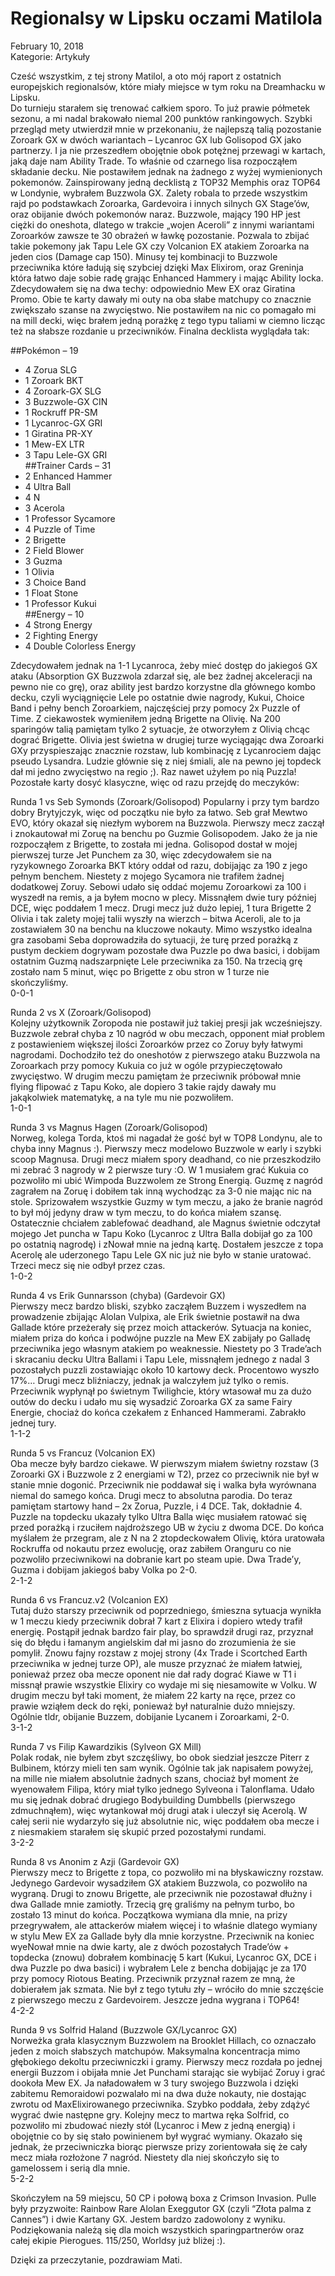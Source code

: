 # Regionalsy w Lipsku oczami Matilola 

February 10, 2018  
Kategorie: Artykuły  

Cześć wszystkim, z tej strony Matilol, a oto mój raport z ostatnich europejskich regionalsów, które miały miejsce w tym roku na Dreamhacku w Lipsku.  
Do turnieju starałem się trenować całkiem sporo. To już prawie półmetek sezonu, a mi nadal brakowało niemal 200 punktów rankingowych. Szybki przegląd mety utwierdził mnie w przekonaniu, że najlepszą talią pozostanie Zoroark GX w dwóch wariantach – Lycanroc GX lub Golisopod GX jako partnerzy. I ja nie przeszedłem obojętnie obok potężnej przewagi w kartach, jaką daje nam Ability Trade. To właśnie od czarnego lisa rozpocząłem składanie decku. Nie postawiłem jednak na żadnego z wyżej wymienionych pokemonów. Zainspirowany jedną decklistą z TOP32 Memphis oraz TOP64 w Londynie, wybrałem Buzzwola GX. Zalety robala to przede wszystkim rajd po podstawkach Zoroarka, Gardevoira i innych silnych GX Stage’ów, oraz obijanie dwóch pokemonów naraz. Buzzwole, mający 190 HP jest ciężki do oneshota, dlatego w trakcie „wojen Aceroli” z innymi wariantami Zoroarków zawsze te 30 obrażeń w ławkę pozostanie. Pozwala to zbijać takie pokemony jak Tapu Lele GX czy Volcanion EX atakiem Zoroarka na jeden cios (Damage cap 150). Minusy tej kombinacji to Buzzwole przeciwnika które ładują się szybciej dzięki Max Elixirom, oraz Greninja która łatwo daje sobie radę grając Enhanced Hammery i mając Ability locka. Zdecydowałem się na dwa techy: odpowiednio Mew EX oraz Giratina  
Promo. Obie te karty dawały mi outy na oba słabe matchupy co znacznie zwiększało szanse na zwycięstwo. Nie postawiłem na nic co pomagało mi na mill decki, więc brałem jedną porażkę z tego typu taliami w ciemno licząc też na słabsze rozdanie u przeciwników. Finalna decklista wyglądała tak:  

##Pokémon – 19  
* 4 Zorua SLG  
* 1 Zoroark BKT  
* 4 Zoroark-GX SLG  
* 3 Buzzwole-GX CIN  
* 1 Rockruff PR-SM  
* 1 Lycanroc-GX GRI  
* 1 Giratina PR-XY  
* 1 Mew-EX LTR  
* 3 Tapu Lele-GX GRI  
##Trainer Cards – 31  
* 2 Enhanced Hammer  
* 4 Ultra Ball  
* 4 N  
* 3 Acerola  
* 1 Professor Sycamore  
* 4 Puzzle of Time  
* 2 Brigette  
* 2 Field Blower  
* 3 Guzma  
* 1 Olivia  
* 3 Choice Band  
* 1 Float Stone  
* 1 Professor Kukui  
##Energy – 10  
* 4 Strong Energy  
* 2 Fighting Energy  
* 4 Double Colorless Energy  

Zdecydowałem jednak na 1-1 Lycanroca, żeby mieć dostęp do jakiegoś GX ataku (Absorption GX Buzzwola zdarzał się, ale bez żadnej akceleracji na pewno nie co grę), oraz ability jest bardzo korzystne dla głównego kombo decku, czyli wyciągnięcie Lele po ostatnie dwie nagrody, Kukui, Choice Band i pełny bench Zoroarkiem, najczęściej przy pomocy 2x Puzzle of Time. Z ciekawostek wymieniłem jedną Brigette na Olivię. Na 200 sparingów talią pamiętam tylko 2 sytuacje, że otworzyłem z Olivią chcąc dograć Brigette. Olivia jest świetna w drugiej turze wyciągając dwa Zoroarki GXy przyspieszając znacznie rozstaw, lub kombinację z Lycanrociem dając pseudo Lysandra. Ludzie głównie się z niej śmiali, ale na pewno jej topdeck dał mi jedno zwycięstwo na regio ;). Raz nawet użyłem po nią Puzzla! Pozostałe karty dosyć klasyczne, więc od razu przejdę do meczyków:  

Runda 1 vs Seb Symonds (Zoroark/Golisopod)
Popularny i przy tym bardzo dobry Brytyjczyk, więc od początku nie było za łatwo. Seb grał Mewtwo EVO, który okazał się niezłym wyborem na Buzzwola. Pierwszy mecz zaczął i znokautował mi Zoruę na benchu po Guzmie Golisopodem. Jako że ja nie rozpocząłem z Brigette, to została mi jedna. Golisopod dostał w mojej pierwszej turze Jet Punchem za 30, więc zdecydowałem sie na ryzykownego Zoroarka BKT który oddał od razu, dobijając za 190 z jego pełnym benchem. Niestety z mojego Sycamora nie trafiłem żadnej dodatkowej Zoruy. Sebowi udało się oddać mojemu Zoroarkowi za 100 i wyszedł na remis, a ja byłem mocno w plecy. Missnąłem dwie tury później DCE, więc poddałem 1 mecz. Drugi mecz już dużo lepiej, 1 tura Brigette 2 Olivia i tak zalety mojej talii wyszły na wierzch – bitwa Aceroli, ale to ja zostawiałem 30 na benchu na kluczowe nokauty. Mimo wszystko idealna gra zasobami Seba doprowadziła do sytuacji, że turę przed porażką z pustym deckiem dogrywam pozostałe dwa Puzzle po dwa basici, i dobijam ostatnim Guzmą nadszarpnięte Lele przeciwnika za 150. Na trzecią grę zostało nam 5 minut, więc po Brigette z obu stron w 1 turze nie skończyliśmy.  
0-0-1  

Runda 2 vs X (Zoroark/Golisopod)  
Kolejny użytkownik Zoropoda nie postawił już takiej presji jak wcześniejszy. Buzzwole zebrał chyba z 10 nagród w obu meczach, opponent miał problem z postawieniem większej ilości Zoroarków przez co Zoruy były łatwymi nagrodami. Dochodziło też do oneshotów z pierwszego ataku Buzzwola na Zoroarkach przy pomocy Kukuia co już w ogóle przypieczętowało zwycięstwo. W drugim meczu pamiętam że przeciwnik próbował mnie flying flipować z Tapu Koko, ale dopiero 3 takie rajdy dawały mu jakąkolwiek matematykę, a na tyle mu nie pozwoliłem.  
1-0-1  

Runda 3 vs Magnus Hagen (Zoroark/Golisopod)  
Norweg, kolega Torda, ktoś mi nagadał że gość był w TOP8 Londynu, ale to chyba inny Magnus :). Pierwszy mecz modelowo Buzzwole w early i szybki scoop Magnusa. Drugi mecz miałem spory deadhand, co nie przeszkodziło mi zebrać 3 nagrody w 2 pierwsze tury :O. W 1 musiałem grać Kukuia co pozwoliło mi ubić Wimpoda Buzzwolem ze Strong Energią. Guzmę z nagród zagrałem na Zoruę i dobiłem tak inną wychodząc za 3-0 nie mając nic na stole. Sprizowałem wszystkie Guzmy w tym meczu, a jako że branie nagród to był mój jedyny draw w tym meczu, to do końca miałem szansę. Ostatecznie chciałem zablefować deadhand, ale Magnus świetnie odczytał mojego Jet puncha w Tapu Koko (Lycanroc z Ultra Balla dobijał go za 100 po ostatnią nagrodę) i zNował mnie na jedną kartę. Dostałem jeszcze z topa Acerolę ale uderzonego Tapu Lele GX nic już nie było w stanie uratować. Trzeci mecz się nie odbył przez czas.  
1-0-2  

Runda 4 vs Erik Gunnarsson (chyba) (Gardevoir GX)  
Pierwszy mecz bardzo bliski, szybko zacząłem Buzzem i wyszedłem na prowadzenie zbijając Alolan Vulpixa, ale Erik świetnie postawił na dwa Gallade które przeżerały się przez moich attackerów. Sytuacja na koniec, miałem priza do końca i podwójne puzzle na Mew EX zabijały po Galladę przeciwnika jego własnym atakiem po weaknessie. Niestety po 3 Trade’ach i skracaniu decku Ultra Ballami i Tapu Lele, missnąłem jednego z nadal 3 pozostałych puzzli zostawiając około 10 kartowy deck. Procentowo wyszło 17%… Drugi mecz bliźniaczy, jednak ja walczyłem już tylko o remis. Przeciwnik wypłynął po świetnym Twilighcie, który wtasował mu za dużo outów do decku i udało mu się wysadzić Zoroarka GX za same Fairy Energie, chociaż do końca czekałem z Enhanced Hammerami. Zabrakło jednej tury.  
1-1-2  

Runda 5 vs Francuz (Volcanion EX)  
Oba mecze były bardzo ciekawe. W pierwszym miałem świetny rozstaw (3 Zoroarki GX i Buzzwole z 2 energiami w T2), przez co przeciwnik nie był w stanie mnie dogonić. Przeciwnik nie poddawał się i walka była wyrównana niemal do samego końca. Drugi mecz to absolutna parodia. Do teraz pamiętam startowy hand – 2x Zorua, Puzzle, i 4 DCE. Tak, dokładnie 4. Puzzle na topdecku ukazały tylko Ultra Balla więc musiałem ratować się przed porażką i rzuciłem najdroższego UB w życiu z dwoma DCE. Do końca myślałem że przegram, ale z N na 2 ztopdeckowałem Olivię, która uratowała Rockruffa od nokautu przez ewolucję, oraz zabiłem Oranguru co nie pozwoliło przeciwnikowi na dobranie kart po steam upie. Dwa Trade’y, Guzma i dobijam jakiegoś baby Volka po 2-0.  
2-1-2

Runda 6 vs Francuz.v2 (Volcanion EX)  
Tutaj dużo starszy przeciwnik od poprzedniego, śmieszna sytuacja wynikła w 1 meczu kiedy przeciwnik dobrał 7 kart z Elixira i dopiero wtedy trafił energię. Postąpił jednak bardzo fair play, bo sprawdził drugi raz, przyznał się do błędu i łamanym angielskim dał mi jasno do zrozumienia że sie pomylił. Znowu fajny rozstaw z mojej strony (4x Trade i Scortched Earth przeciwnika w jednej turze OP), ale musze przyznać że miałem łatwiej, ponieważ przez oba mecze oponent nie dał rady dograć Kiawe w T1 i missnął prawie wszystkie Elixiry co wydaje mi się niesamowite w Volku. W drugim meczu był taki moment, że miałem 22 karty na ręce, przez co prawie wziąłem deck do ręki, ponieważ był naturalnie dużo mniejszy. Ogólnie tldr, obijanie Buzzem, dobijanie Lycanem i Zoroarkami, 2-0.  
3-1-2  

Runda 7 vs Filip Kawardzikis (Sylveon GX Mill)  
Polak rodak, nie byłem zbyt szczęśliwy, bo obok siedział jeszcze Piterr z Bulbinem, którzy mieli ten sam wynik. Ogólnie tak jak napisałem powyżej, na mille nie miałem absolutnie żadnych szans, chociaż był moment że wyenowałem Filipa, który miał tylko jednego Sylveona i Talonflama. Udało mu się jednak dobrać drugiego Bodybuilding Dumbbells (pierwszego zdmuchnąłem), więc wytankował mój drugi atak i uleczył się Acerolą. W całej serii nie wydarzyło się już absolutnie nic, więc poddałem oba mecze i z niesmakiem starałem się skupić przed pozostałymi rundami.  
3-2-2  

Runda 8 vs Anonim z Azji (Gardevoir GX)  
Pierwszy mecz to Brigette z topa, co pozwoliło mi na błyskawiczny rozstaw. Jedynego Gardevoir wysadziłem GX atakiem Buzzwola, co pozwoliło na wygraną. Drugi to znowu Brigette, ale przeciwnik nie pozostawał dłużny i dwa Gallade mnie zamiotły. Trzecią grę graliśmy na pełnym turbo, bo zostało 13 minut do końca. Początkowa wymiana dla mnie, na prizy przegrywałem, ale attackerów miałem więcej i to właśnie dlatego wymiany w stylu Mew EX za Gallade były dla mnie korzystne. Przeciwnik na koniec wyeNował mnie na dwie karty, ale z dwóch pozostałych Trade’ów + topdecka (znowu) dobrałem kombinację 5 kart (Kukui, Lycanroc GX, DCE i dwa Puzzle po dwa basici) i wybrałem Lele z bencha dobijając je za 170 przy pomocy Riotous Beating. Przeciwnik przyznał razem ze mną, że dobierałem jak szmata. Nie był z tego tytułu zły – wróciło do mnie szczęście z pierwszego meczu z Gardevoirem. Jeszcze jedna wygrana i TOP64!  
4-2-2  

Runda 9 vs Solfrid Haland (Buzzwole GX/Lycanroc GX)  
Norweżka grała klasycznym Buzzwolem na Brooklet Hillach, co oznaczało jeden z moich słabszych matchupów. Maksymalna koncentracja mimo głębokiego dekoltu przeciwniczki i gramy. Pierwszy mecz rozdała po jednej energii Buzzom i obijała mnie Jet Punchami starając sie wybijać Zoruy i grać dookoła Mew EX. Ja naładowałem w 3 tury swojego Buzzwola i dzięki zabitemu Remoraidowi pozwalało mi na dwa duże nokauty, nie dostając zwrotu od MaxElixirowanego przeciwnika. Szybko poddała, żeby zdążyć wygrać dwie następne gry. Kolejny mecz to martwa ręka Solfrid, co pozwoliło mi zbudować niezły stół (Lycanroc i Mew z jedną energią) i obojętnie co by się stało powinienem był wygrać wymiany. Okazało się jednak, że przeciwniczka biorąc pierwsze prizy zorientowała się że cały mecz miała rozłożone 7 nagród. Niestety dla niej skończyło się to gamelossem i serią dla mnie.  
5-2-2  

Skończyłem na 59 miejscu, 50 CP i połową boxa z Crimson Invasion. Pulle były przyzwoite: Rainbow Rare Alolan Exeggutor GX (czyli “Złota palma z Cannes”) i dwie Kartany GX. Jestem bardzo zadowolony z wyniku. Podziękowania należą się dla moich wszystkich sparingpartnerów oraz całej ekipie Pierogues. 115/250, Worldsy już bliżej :).  

Dzięki za przeczytanie,
pozdrawiam Mati. 